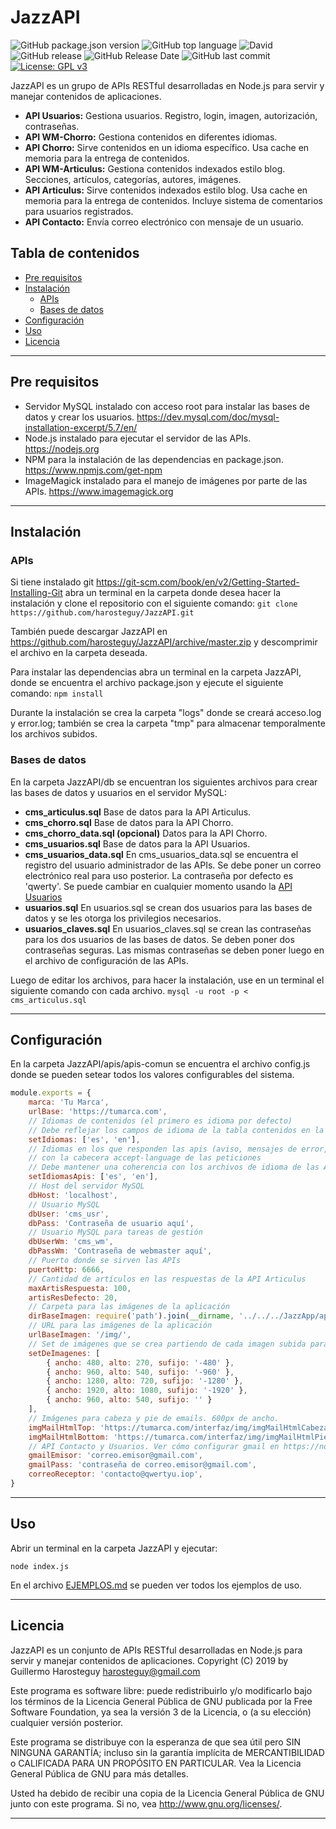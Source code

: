 # JazzAPI

![GitHub package.json version](https://img.shields.io/github/package-json/v/harosteguy/JazzAPI.svg)&nbsp;![GitHub top language](https://img.shields.io/github/languages/top/harosteguy/JazzAPI.svg?color=green)&nbsp;![David](https://img.shields.io/david/harosteguy/JazzAPI.svg)&nbsp;![GitHub release](https://img.shields.io/github/release/harosteguy/JazzAPI.svg)&nbsp;![GitHub Release Date](https://img.shields.io/github/release-date/harosteguy/JazzAPI.svg)&nbsp;![GitHub last commit](https://img.shields.io/github/last-commit/harosteguy/JazzAPI.svg)&nbsp;[![License: GPL v3](https://img.shields.io/badge/License-GPLv3-blue.svg)](https://www.gnu.org/licenses/gpl-3.0)

JazzAPI es un grupo de APIs RESTful desarrolladas en Node.js para servir y manejar contenidos de aplicaciones.

- **API Usuarios:** Gestiona usuarios. Registro, login, imagen, autorización, contraseñas.
- **API WM-Chorro:** Gestiona contenidos en diferentes idiomas.
- **API Chorro:** Sirve contenidos en un idioma específico. Usa cache en memoria para la entrega de contenidos.
- **API WM-Articulus:** Gestiona contenidos indexados estilo blog. Secciones, artículos, categorías, autores, imágenes.
- **API Articulus:** Sirve contenidos indexados estilo blog. Usa cache en memoria para la entrega de contenidos. Incluye sistema de comentarios para usuarios registrados.
- **API Contacto:** Envía correo electrónico con mensaje de un usuario.

## Tabla de contenidos

- [Pre requisitos](#pre-requisitos)
- [Instalación](#instalación)
	- [APIs](#apis)
	- [Bases de datos](#bases-de-datos)
- [Configuración](#configuración)
- [Uso](#uso)
- [Licencia](#licencia)

---
## Pre requisitos

- Servidor MySQL instalado con acceso root para instalar las bases de datos y crear los usuarios. <https://dev.mysql.com/doc/mysql-installation-excerpt/5.7/en/>
- Node.js instalado para ejecutar el servidor de las APIs. <https://nodejs.org>
- NPM para la instalación de las dependencias en package.json. <https://www.npmjs.com/get-npm>
- ImageMagick instalado para el manejo de imágenes por parte de las APIs. <https://www.imagemagick.org>

---
## Instalación

### APIs

Si tiene instalado git <https://git-scm.com/book/en/v2/Getting-Started-Installing-Git> abra un terminal en la carpeta donde desea hacer la instalación y clone el repositorio con el siguiente comando:
`git clone https://github.com/harosteguy/JazzAPI.git`

También puede descargar JazzAPI en <https://github.com/harosteguy/JazzAPI/archive/master.zip> y descomprimir el archivo en la carpeta deseada.

Para instalar las dependencias abra un terminal en la carpeta JazzAPI, donde se encuentra el archivo package.json y ejecute el siguiente comando:
`npm install`

Durante la instalación se crea la carpeta "logs" donde se creará acceso.log y error.log; también se crea la carpeta "tmp" para almacenar temporalmente los archivos subidos.

### Bases de datos
En la carpeta JazzAPI/db se encuentran los siguientes archivos para crear las bases de datos y usuarios en el servidor MySQL:

- **cms_articulus.sql**
Base de datos para la API Articulus.
- **cms_chorro.sql**
Base de datos para la API Chorro.
- **cms_chorro_data.sql (opcional)**
Datos para la API Chorro.
- **cms_usuarios.sql**
Base de datos para la API Usuarios.
- **cms_usuarios_data.sql**
En cms_usuarios_data.sql se encuentra el registro del usuario administrador de las APIs.
Se debe poner un correo electrónico real para uso posterior.
La contraseña por defecto es 'qwerty'. Se puede cambiar en cualquier momento usando la [API Usuarios](#api-usuarios)
- **usuarios.sql**
En usuarios.sql se crean dos usuarios para las bases de datos y se les otorga los privilegios necesarios.
- **usuarios_claves.sql**
En usuarios_claves.sql se crean las contraseñas para los dos usuarios de las bases de datos.
Se deben poner dos contraseñas seguras. Las mismas contraseñas se deben poner luego en el archivo de configuración de las APIs.

Luego de editar los archivos, para hacer la instalación, use en un terminal el siguiente comando con cada archivo.
`mysql -u root -p < cms_articulus.sql`

---
## Configuración

En la carpeta JazzAPI/apis/apis-comun se encuentra el archivo config.js donde se pueden setear todos los valores configurables del sistema.

```javascript
module.exports = {
	marca: 'Tu Marca',
	urlBase: 'https://tumarca.com',
	// Idiomas de contenidos (el primero es idioma por defecto)
	// Debe reflejar los campos de idioma de la tabla contenidos en la base de datos cms_chorro
	setIdiomas: ['es', 'en'],
	// Idiomas en los que responden las apis (aviso, mensajes de error, etc.) de acuerdo 
	// con la cabecera accept-language de las peticiones
	// Debe mantener una coherencia con los archivos de idioma de las APIs
	setIdiomasApis: ['es', 'en'],
	// Host del servidor MySQL
	dbHost: 'localhost',
	// Usuario MySQL
	dbUser: 'cms_usr',
	dbPass: 'Contraseña de usuario aquí',
	// Usuario MySQL para tareas de gestión
	dbUserWm: 'cms_wm',
	dbPassWm: 'Contraseña de webmaster aquí',
	// Puerto donde se sirven las APIs
	puertoHttp: 6666,
	// Cantidad de artículos en las respuestas de la API Articulus
	maxArtisRespuesta: 100,
	artisResDefecto: 20,
	// Carpeta para las imágenes de la aplicación
	dirBaseImagen: require('path').join(__dirname, '../../../JazzApp/app/publico/img/'),
	// URL para las imágenes de la aplicación
	urlBaseImagen: '/img/',
	// Set de imágenes que se crea partiendo de cada imagen subida para artículos, categorías...
	setDeImagenes: [
		{ ancho: 480, alto: 270, sufijo: '-480' },
		{ ancho: 960, alto: 540, sufijo: '-960' },
		{ ancho: 1280, alto: 720, sufijo: '-1280' },
		{ ancho: 1920, alto: 1080, sufijo: '-1920' },
		{ ancho: 960, alto: 540, sufijo: '' }
	],
	// Imágenes para cabeza y pie de emails. 600px de ancho.
	imgMailHtmlTop: 'https://tumarca.com/interfaz/img/imgMailHtmlCabeza.jpg',
	imgMailHtmlBottom: 'https://tumarca.com/interfaz/img/imgMailHtmlPie.jpg',
	// API Contacto y Usuarios. Ver cómo configurar gmail en https://nodemailer.com/usage/using-gmail/
	gmailEmisor: 'correo.emisor@gmail.com',
	gmailPass: 'contraseña de correo.emisor@gmail.com',
	correoReceptor: 'contacto@qwertyu.iop',
}
```

---
## Uso

Abrir un terminal en la carpeta JazzAPI y ejecutar:
```
node index.js
```

En el archivo [EJEMPLOS.md](EJEMPLOS.md) se pueden ver todos los ejemplos de uso.

---
## Licencia

JazzAPI es un conjunto de APIs RESTful desarrolladas en Node.js para servir y manejar contenidos de aplicaciones.
Copyright (C) 2019 by Guillermo Harosteguy <harosteguy@gmail.com>

Este programa es software libre: puede redistribuirlo y/o modificarlo bajo
los términos de la Licencia General Pública de GNU publicada por la Free
Software Foundation, ya sea la versión 3 de la Licencia, o (a su elección)
cualquier versión posterior.

Este programa se distribuye con la esperanza de que sea útil pero SIN
NINGUNA GARANTÍA; incluso sin la garantía implícita de MERCANTIBILIDAD o
CALIFICADA PARA UN PROPÓSITO EN PARTICULAR. Vea la Licencia General Pública
de GNU para más detalles.

Usted ha debido de recibir una copia de la Licencia General Pública
de GNU junto con este programa. Si no, vea <http://www.gnu.org/licenses/>.

---